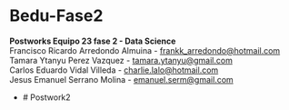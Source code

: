 # Bedu-Fase2
<b>Postworks Equipo 23 fase 2 - Data Science</b> </br>
Francisco Ricardo Arredondo Almuina - frankk_arredondo@hotmail.com </br>
Tamara Ytanyu Perez Vazquez - tamara.ytanyu@gmail.com </br>
Carlos Eduardo Vidal Villeda - charlie.lalo@hotmail.com </br>
Jesus Emanuel Serrano Molina - emanuel.serm@gmail.com

<ul> 
  <li> # Postwork2 </li>
</ul>
